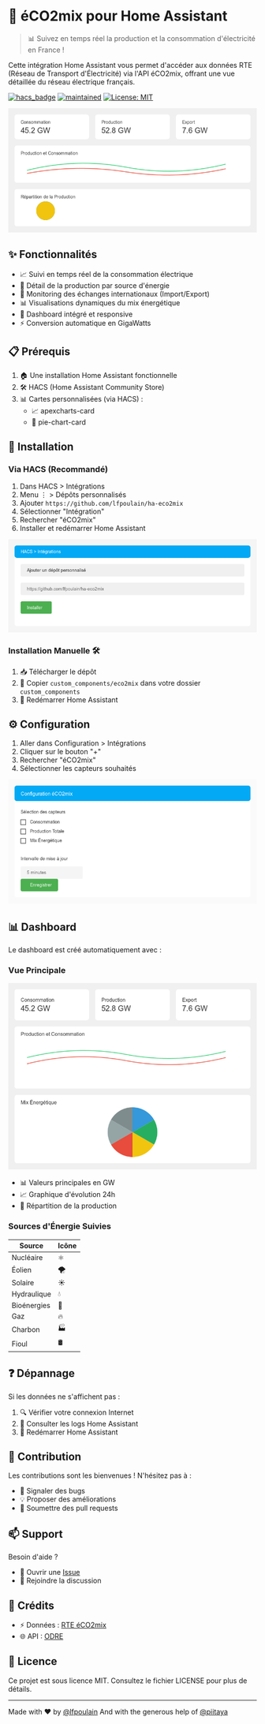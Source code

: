 # 🔌 éCO2mix pour Home Assistant

> 📊 Suivez en temps réel la production et la consommation d'électricité en France !

Cette intégration Home Assistant vous permet d'accéder aux données RTE (Réseau de Transport d'Électricité) via l'API éCO2mix, offrant une vue détaillée du réseau électrique français.

[![hacs_badge](https://img.shields.io/badge/HACS-Custom-orange.svg)](https://github.com/custom-components/hacs)
[![maintained](https://img.shields.io/maintenance/yes/2024.svg)](#)
[![License: MIT](https://img.shields.io/badge/License-MIT-yellow.svg)](https://opensource.org/licenses/MIT)

![Dashboard Preview](https://raw.githubusercontent.com/lfpoulain/ha-eco2mix/refs/heads/main/images/dashboard.png)

## ✨ Fonctionnalités

- 📈 Suivi en temps réel de la consommation électrique
- 🔋 Détail de la production par source d'énergie
- 🔄 Monitoring des échanges internationaux (Import/Export)
- 📊 Visualisations dynamiques du mix énergétique
- 📱 Dashboard intégré et responsive
- ⚡ Conversion automatique en GigaWatts

## 📋 Prérequis

1. 🏠 Une installation Home Assistant fonctionnelle
2. 🛠️ HACS (Home Assistant Community Store)
3. 📊 Cartes personnalisées (via HACS) :
   - 📈 apexcharts-card
   - 🥧 pie-chart-card

## 🚀 Installation

### Via HACS (Recommandé) 

1. Dans HACS > Intégrations
2. Menu ⋮ > Dépôts personnalisés
3. Ajouter `https://github.com/lfpoulain/ha-eco2mix`
4. Sélectionner "Intégration"
5. Rechercher "éCO2mix"
6. Installer et redémarrer Home Assistant

![Installation Steps](https://raw.githubusercontent.com/lfpoulain/ha-eco2mix/refs/heads/main/images/installation.png)

### Installation Manuelle 🛠️

1. 📥 Télécharger le dépôt
2. 📁 Copier `custom_components/eco2mix` dans votre dossier `custom_components`
3. 🔄 Redémarrer Home Assistant

## ⚙️ Configuration

1. Aller dans Configuration > Intégrations
2. Cliquer sur le bouton "+" 
3. Rechercher "éCO2mix"
4. Sélectionner les capteurs souhaités

![Configuration Interface](https://raw.githubusercontent.com/lfpoulain/ha-eco2mix/refs/heads/main/images/config.png)


## 📊 Dashboard

Le dashboard est créé automatiquement avec :

### Vue Principale
![Main View](https://raw.githubusercontent.com/lfpoulain/ha-eco2mix/refs/heads/main/images/main_view.png)

- 📊 Valeurs principales en GW
- 📈 Graphique d'évolution 24h
- 🥧 Répartition de la production

### Sources d'Énergie Suivies

| Source | Icône |
|--------|-------|
| Nucléaire | ⚛️ |
| Éolien | 🌪️ |
| Solaire | ☀️ |
| Hydraulique | 💧 |
| Bioénergies | 🌱 |
| Gaz | 🔥 |
| Charbon | 🏭 |
| Fioul | 🛢️ |

## ❓ Dépannage

Si les données ne s'affichent pas :
1. 🔍 Vérifier votre connexion Internet
2. 📝 Consulter les logs Home Assistant
3. 🔄 Redémarrer Home Assistant

## 🤝 Contribution

Les contributions sont les bienvenues ! N'hésitez pas à :
- 🐛 Signaler des bugs
- 💡 Proposer des améliorations
- 🔧 Soumettre des pull requests

## 📫 Support

Besoin d'aide ? 
- 📝 Ouvrir une [Issue](https://github.com/lfpoulain/ha-eco2mix/issues)
- 💬 Rejoindre la discussion

## 👏 Crédits

- ⚡ Données : [RTE éCO2mix](https://www.rte-france.com/eco2mix)
- 🌐 API : [ODRE](https://odre.opendatasoft.com/)

## 📄 Licence

Ce projet est sous licence MIT. Consultez le fichier LICENSE pour plus de détails.

---
Made with ❤️ by [@lfpoulain](https://github.com/lfpoulain)
And with the generous help of [@piitaya](https://github.com/piitaya)
